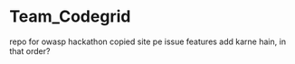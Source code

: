 # Team_Codegrid
repo for owasp hackathon
copied site pe issue features add karne hain, in that order?

